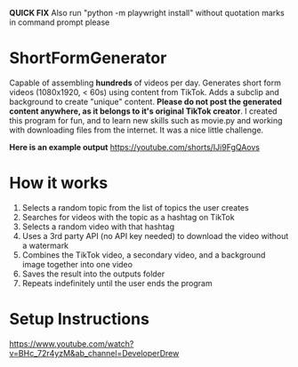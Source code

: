 **QUICK FIX**
Also run "python -m playwright install" without quotation marks in command prompt please

# ShortFormGenerator
Capable of assembling **hundreds** of videos per day.
Generates short form videos (1080x1920, < 60s) using content from TikTok. Adds a subclip and background to create "unique" content. 
**Please do not post the generated content anywhere, as it belongs to it's original TikTok creator**.
I created this program for fun, and to learn new skills such as movie.py and working with downloading files from the internet.
It was a nice little challenge.

**Here is an example output**
https://youtube.com/shorts/IJi9FgQAovs

# How it works
1. Selects a random topic from the list of topics the user creates
2. Searches for videos with the topic as a hashtag on TikTok
3. Selects a random video with that hashtag
4. Uses a 3rd party API (no API key needed) to download the video without a watermark
5. Combines the TikTok video, a secondary video, and a background image together into one video
6. Saves the result into the outputs folder
7. Repeats indefinitely until the user ends the program

# Setup Instructions
https://www.youtube.com/watch?v=BHc_72r4yzM&ab_channel=DeveloperDrew





